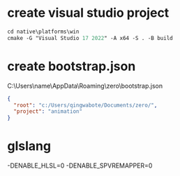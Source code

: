 # create visual studio project

```ps
cd native\platforms\win
cmake -G "Visual Studio 17 2022" -A x64 -S . -B build
```

# create bootstrap.json

C:\Users\name\AppData\Roaming\zero\bootstrap.json

```json
{
  "root": "c:/Users/qingwabote/Documents/zero/",
  "project": "animation"
}
```

# glslang

-DENABLE_HLSL=0 -DENABLE_SPVREMAPPER=0
